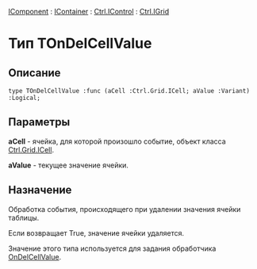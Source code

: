 ﻿---
Link: Com.Ctrl.IGrid.@TOnDelCellValue
---

[IComponent](topic:Com.Custom.ComClasses.IComponent.Default) :
[IContainer](topic:Com.Custom.ComClasses.IContainer.Default) :
[Ctrl.IControl](topic:Com.Custom.ComClasses.Ctrl.IControl.Default) :
[Ctrl.IGrid](Default)

# Тип TOnDelCellValue

## Описание

    type TOnDelCellValue :func (aCell :Ctrl.Grid.ICell; aValue :Variant) :Logical;

## Параметры

**aCell** - ячейка, для которой произошло событие, объект класса [Ctrl.Grid.ICell](topic:Com.Custom.ComClasses.Ctrl.Grid.ICell.Default).

**aValue** - текущее значение ячейки.

## Назначение

Обработка события, происходящего при удалении значения ячейки таблицы.

Если возвращает True, значение ячейки удаляется.

Значение этого типа используется для задания обработчика [OnDelCellValue](OnDelCellValue).